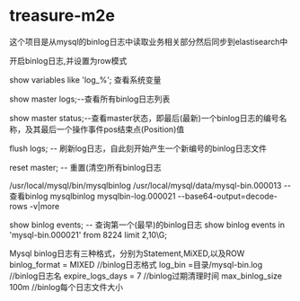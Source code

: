 # treasure-m2e
这个项目是从mysql的binlog日志中读取业务相关部分然后同步到elastisearch中

开启binlog日志,并设置为row模式

show variables like 'log_%'; 查看系统变量

show master logs;--查看所有binlog日志列表

show master status;--查看master状态，即最后(最新)一个binlog日志的编号名称，及其最后一个操作事件pos结束点(Position)值

flush logs; -- 刷新log日志，自此刻开始产生一个新编号的binlog日志文件

reset master; -- 重置(清空)所有binlog日志

/usr/local/mysql/bin/mysqlbinlog /usr/local/mysql/data/mysql-bin.000013 --查看binlog
mysqlbinlog  mysqlbin-log.000021  --base64-output=decode-rows -v|more

show binlog events; -- 查询第一个(最早)的binlog日志
show binlog events in 'mysql-bin.000021' from 8224 limit 2,10\G;

Mysql binlog日志有三种格式，分别为Statement,MiXED,以及ROW
binlog_format = MIXED //binlog日志格式
log_bin =目录/mysql-bin.log //binlog日志名
expire_logs_days = 7 //binlog过期清理时间
max_binlog_size 100m //binlog每个日志文件大小 



